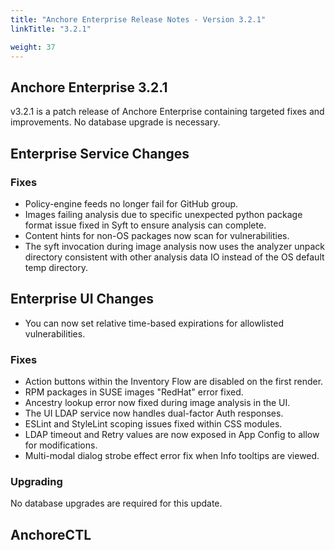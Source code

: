 ```yaml
---
title: "Anchore Enterprise Release Notes - Version 3.2.1"
linkTitle: "3.2.1"

weight: 37
---
```


## Anchore Enterprise 3.2.1

v3.2.1 is a patch release of Anchore Enterprise containing targeted fixes and improvements. No database upgrade is necessary.

## Enterprise Service Changes

### Fixes
- Policy-engine feeds no longer fail for GitHub group.
- Images failing analysis due to specific unexpected python package format issue fixed in Syft to ensure analysis can complete.
- Content hints for non-OS packages now scan for vulnerabilities.
- The syft invocation during image analysis now uses the analyzer unpack directory consistent with other analysis data IO instead of the OS default temp directory.

## Enterprise UI Changes
- You can now set relative time-based expirations for allowlisted vulnerabilities.

### Fixes

- Action buttons within the Inventory Flow are disabled on the first render.
- RPM packages in SUSE images "RedHat" error fixed.
- Ancestry lookup error now fixed during image analysis in the UI.
- The UI LDAP service now handles dual-factor Auth responses.
- ESLint and StyleLint scoping issues fixed within CSS modules.
- LDAP timeout and Retry values are now exposed in App Config to allow for modifications.
- Multi-modal dialog strobe effect error fix when Info tooltips are viewed.

### Upgrading
No database upgrades are required for this update.


## AnchoreCTL

